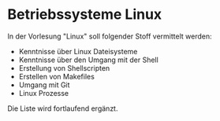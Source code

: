 # Betriebssysteme Linux

In der Vorlesung "Linux" soll folgender Stoff vermittelt werden:

- Kenntnisse über Linux Dateisysteme
- Kenntnisse über den Umgang mit der Shell
- Erstellung von Shellscripten
- Erstellen von Makefiles
- Umgang mit Git
- Linux Prozesse

Die Liste wird fortlaufend ergänzt.


